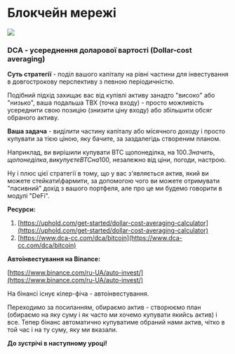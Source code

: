# Блокчейн мережі

[![](https://img.youtube.com/vi/_PjD3WaY98s/0.jpg)](https://www.youtube.com/watch?v=_PjD3WaY98s)

### **DCA -** усереднення доларової вартості (Dollar-cost averaging)

**Суть стратегії** - поділ вашого капіталу на рівні частини для інвестування в довгострокову перспективу з певною періодичністю.

Подібний підхід захищає вас від купівлі активу занадто "високо" або "низько", ваша подальша ТВХ (точка входу) - просто можливість усереднити свою позицію (знизити ціну входу) або збільшити обсяг обраного активу.

**Ваша задача** - виділити частину капіталу або місячного доходу і просто купувати за тією ціною, яку бачите, за заздалегідь створеним планом.

Наприклад, ви вирішили купувати BTC щопонеділка, на 100$. Значить, щопонеділка, ви купуєте BTC на 100$, незалежно від ціни, погоди, настрою.

Ну і плюс цієї стратегії в тому, що у вас з'являється актив, який ви можете стейкати\\фармити, за допомогою чого ви можете отримувати "пасивний" дохід з вашого портфеля, але про це ми будемо говорити в модулі "DeFi".

**Ресурси:**

1.  [https://uphold.com/get-started/dollar-cost-averaging-calculator](https://uphold.com/get-started/dollar-cost-averaging-calculator)
2.  [https://www.dca-cc.com/dca/bitcoin](https://www.dca-cc.com/dca/bitcoin)

**Автоінвестування на Binance:**

[https://www.binance.com/ru-UA/auto-invest/](https://www.binance.com/ru-UA/auto-invest/)

На бінансі існує кілер-фіча - автоінвестування.

Переходимо за посиланням, обираємо актив - створюємо план (обираємо на яку суму і як часто ми хочемо купувати якийсь актив) і все. Тепер бінанс автоматично купуватиме обраний нами актив, чітко в той час і на ту суму, яку ми вказали.

**До зустрічі в наступному уроці!**